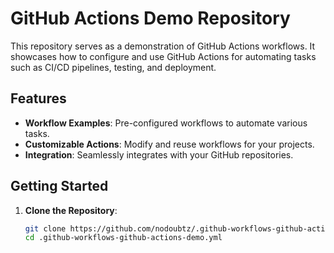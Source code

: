 # GitHub Actions Demo Repository

This repository serves as a demonstration of GitHub Actions workflows. It showcases how to configure and use GitHub Actions for automating tasks such as CI/CD pipelines, testing, and deployment.

## Features

- **Workflow Examples**: Pre-configured workflows to automate various tasks.
- **Customizable Actions**: Modify and reuse workflows for your projects.
- **Integration**: Seamlessly integrates with your GitHub repositories.

## Getting Started

1. **Clone the Repository**:
   ```bash
   git clone https://github.com/nodoubtz/.github-workflows-github-actions-demo.git
   cd .github-workflows-github-actions-demo.yml
